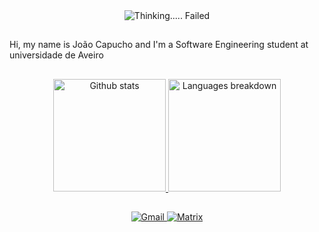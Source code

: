 <div align="center">
    <img src="https://readme-typing-svg.demolab.com?font=Fira+Code&duration=2000&pause=1000&center=true&vCenter=true&width=435&lines=Thinking+.+.+.+.+.;Failed" alt="Thinking..... Failed" />
</div>

##

Hi, my name is João Capucho and I'm a Software Engineering student at
universidade de Aveiro

##

<div align="center">
  <a href="https://github.com/JCapucho">
  <img height="180em" src="https://github-readme-stats.vercel.app/api?username=JCapucho&show_icons=true&theme=tokyonight&include_all_commits=true&count_private=true" alt="Github stats" />
  <img height="180em" src="https://github-readme-stats.vercel.app/api/top-langs/?username=JCapucho&layout=compact&langs_count=5&theme=tokyonight" alt="Languages breakdown" />
</div>

##
 
<div align="center">
  <a href = "mailto:jcapucho7@gmail.com">
    <img src="https://img.shields.io/badge/-Gmail-%23333?style=for-the-badge&logo=gmail&logoColor=white" alt="Gmail" />
  </a>
  <a href="https://matrix.to/#/@jcapucho:matrix.org" target="_blank">
    <img src="https://img.shields.io/badge/-Matrix-black?style=for-the-badge&logo=matrix&logoColor=white" alt="Matrix"/>
  </a>
</div>
